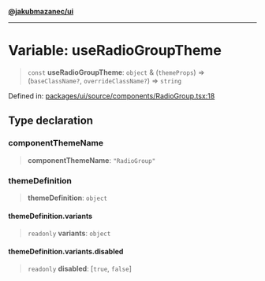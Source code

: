 [**@jakubmazanec/ui**](../README.md)

---

# Variable: useRadioGroupTheme

> `const` **useRadioGroupTheme**: `object` & (`themeProps`) => (`baseClassName?`,
> `overrideClassName?`) => `string`

Defined in:
[packages/ui/source/components/RadioGroup.tsx:18](https://github.com/jakubmazanec/tools/blob/5907d31a071e860d7db8b8a00f698d18fe23e18a/packages/ui/source/components/RadioGroup.tsx#L18)

## Type declaration

### componentThemeName

> **componentThemeName**: `"RadioGroup"`

### themeDefinition

> **themeDefinition**: `object`

#### themeDefinition.variants

> `readonly` **variants**: `object`

#### themeDefinition.variants.disabled

> `readonly` **disabled**: \[`true`, `false`\]
